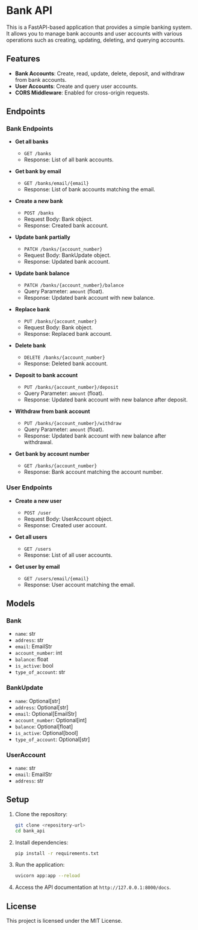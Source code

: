 # Bank API

This is a FastAPI-based application that provides a simple banking system. It allows you to manage bank accounts and user accounts with various operations such as creating, updating, deleting, and querying accounts.

## Features

- **Bank Accounts**: Create, read, update, delete, deposit, and withdraw from bank accounts.
- **User Accounts**: Create and query user accounts.
- **CORS Middleware**: Enabled for cross-origin requests.

## Endpoints

### Bank Endpoints

- **Get all banks**
    - `GET /banks`
    - Response: List of all bank accounts.

- **Get bank by email**
    - `GET /banks/email/{email}`
    - Response: List of bank accounts matching the email.

- **Create a new bank**
    - `POST /banks`
    - Request Body: Bank object.
    - Response: Created bank account.

- **Update bank partially**
    - `PATCH /banks/{account_number}`
    - Request Body: BankUpdate object.
    - Response: Updated bank account.

- **Update bank balance**
    - `PATCH /banks/{account_number}/balance`
    - Query Parameter: `amount` (float).
    - Response: Updated bank account with new balance.

- **Replace bank**
    - `PUT /banks/{account_number}`
    - Request Body: Bank object.
    - Response: Replaced bank account.

- **Delete bank**
    - `DELETE /banks/{account_number}`
    - Response: Deleted bank account.

- **Deposit to bank account**
    - `PUT /banks/{account_number}/deposit`
    - Query Parameter: `amount` (float).
    - Response: Updated bank account with new balance after deposit.

- **Withdraw from bank account**
    - `PUT /banks/{account_number}/withdraw`
    - Query Parameter: `amount` (float).
    - Response: Updated bank account with new balance after withdrawal.

- **Get bank by account number**
    - `GET /banks/{account_number}`
    - Response: Bank account matching the account number.

### User Endpoints

- **Create a new user**
    - `POST /user`
    - Request Body: UserAccount object.
    - Response: Created user account.

- **Get all users**
    - `GET /users`
    - Response: List of all user accounts.

- **Get user by email**
    - `GET /users/email/{email}`
    - Response: User account matching the email.

## Models

### Bank

- `name`: str
- `address`: str
- `email`: EmailStr
- `account_number`: int
- `balance`: float
- `is_active`: bool
- `type_of_account`: str

### BankUpdate

- `name`: Optional[str]
- `address`: Optional[str]
- `email`: Optional[EmailStr]
- `account_number`: Optional[int]
- `balance`: Optional[float]
- `is_active`: Optional[bool]
- `type_of_account`: Optional[str]

### UserAccount

- `name`: str
- `email`: EmailStr
- `address`: str

## Setup

1. Clone the repository:
     ```bash
     git clone <repository-url>
     cd bank_api
     ```

2. Install dependencies:
     ```bash
     pip install -r requirements.txt
     ```

3. Run the application:
     ```bash
     uvicorn app:app --reload
     ```

4. Access the API documentation at `http://127.0.0.1:8000/docs`.

## License

This project is licensed under the MIT License.